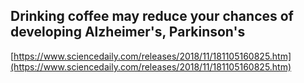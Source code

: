 ## Drinking coffee may reduce your chances of developing Alzheimer's, Parkinson's
  
  [https://www.sciencedaily.com/releases/2018/11/181105160825.htm](https://www.sciencedaily.com/releases/2018/11/181105160825.htm)